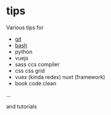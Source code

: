 # tips
Various tips for
- [git](https://github.com/pajmd/tips/blob/master/git/cheatsheet.md)
- [bash](https://devhints.io/bash)
- python
- vuejs
- sass ccs compiler
- css css grid
- vuex (kinda redex) nuxt (framework)
- book code clean

...

and tutorials
